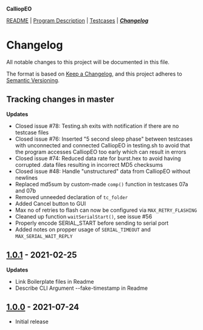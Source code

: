 **CalliopEO**

[README](README.md) | [Program Description](ProgramDescription.md) | [Testcases](testcases/testcases.md) | ***[Changelog](CHANGELOG.md)***
# Changelog

All notable changes to this project will be documented in this file.

The format is based on [Keep a Changelog](https://keepachangelog.com/en/1.0.0/),
and this project adheres to [Semantic Versioning](https://semver.org/spec/v2.0.0.html).



## Tracking changes in master

**Updates**
- Closed issue #78: Testing.sh exits with notification if there are no testcase files
- Closed issue #76: Inserted "5 second sleep phase" between testcases with unconnected and connected CalliopEO in testing.sh to avoid that the program accesses CalliopEO too early which can result in errors
- Closed issue #74: Reduced data rate for burst.hex to avoid having corrupted .data files resulting in incorrect MD5 checksums
- Closed issue #48: Handle "unstructured" data from CalliopEO without newlines
- Replaced md5sum by custom-made `comp()` function in testcases 07a and 07b
- Removed unneeded declaration of `tc_folder`
- Added Cancel button to GUI
- Max no of retries to flash can now be configured via `MAX_RETRY_FLASHING`
- Cleaned up function `waitSerialStart()`, see issue #56
- Properly encode SERIAL_START before sending to serial port
- Added notes on propper usage of `SERIAL_TIMEOUT` and `MAX_SERIAL_WAIT_REPLY`


## [1.0.1](https://github.com/Amerlander/svelte-typeahead-multiselect/releases/tag/v1.0.0) - 2021-02-25

**Updates**

- Link Boilerplate files in Readme
- Describe CLI Argument --fake-timestamp in Readme

## [1.0.0](https://github.com/calliope-edu/CalliopEO_AstroPi/releases/tag/v1.0.0) - 2021-07-24

- Initial release
